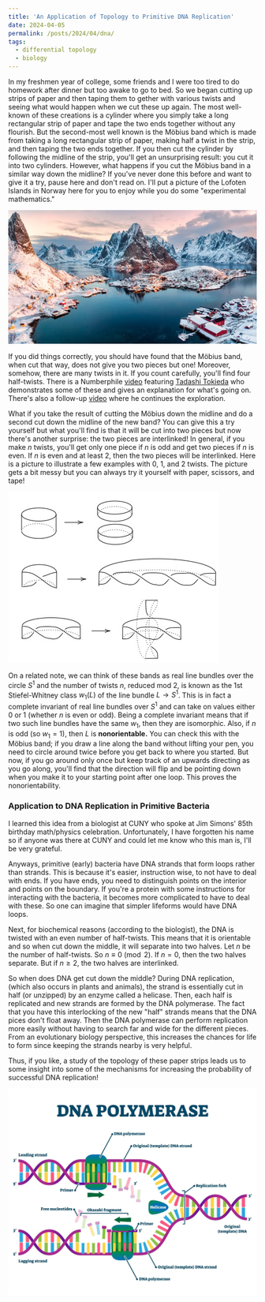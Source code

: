 ```yaml
---
title: 'An Application of Topology to Primitive DNA Replication'
date: 2024-04-05
permalink: /posts/2024/04/dna/
tags:
  - differential topology
  - biology
---
```


In my freshmen year of college, some friends and I were too tired to do homework after dinner but too awake to go to bed. So we began cutting up strips of paper and then taping them to gether with various twists and seeing what would happen when we cut these up again. The most well-known of these creations is a cylinder where you simply take a long rectangular strip of paper and tape the two ends together without any flourish. But the second-most well known is the Möbius band which is made from taking a long rectangular strip of paper, making half a twist in the strip, and then taping the two ends together. If you then cut the cylinder by following the midline of the strip, you'll get an unsurprising result: you cut it into two cylinders. However, what happens if you cut the Möbius band in a similar way down the midline? If you've never done this before and want to give it a try, pause here and don't read on. I'll put a picture of the Lofoten Islands in Norway here for you to enjoy while you do some "experimental mathematics."

![label](/files/lofoten.jpg)

If you did things correctly, you should have found that the Möbius band, when cut that way, does not give you two pieces but one! Moreover, somehow, there are many twists in it. If you count carefully, you'll find four half-twists. There is a Numberphile [video](https://www.youtube.com/watch?v=wKV0GYvR2X8) featuring [Tadashi Tokieda](https://www.quantamagazine.org/tadashi-tokieda-collects-math-and-physics-surprises-20181127/) who demonstrates some of these and gives an explanation for what's going on. There's also a follow-up [video](https://www.youtube.com/watch?v=mh3eMt09EAs) where he continues the exploration.

What if you take the result of cutting the Möbius down the midline and do a second cut down the midline of the new band? You can give this a try yourself but what you'll find is that it will be cut into two pieces but now there's another surprise: the two pieces are interlinked! In general, if you make $n$ twists, you'll get only one piece if $n$ is odd and get two pieces if $n$ is even. If $n$ is even and at least 2, then the two pieces will be interlinked. Here is a picture to illustrate a few examples with 0, 1, and 2 twists. The picture gets a bit messy but you can always try it yourself with paper, scissors, and tape!

![label](/files/mobius.jpg)

On a related note, we can think of these bands as real line bundles over the circle $S^1$ and the number of twists $n$, reduced mod 2, is known as the 1st Stiefel-Whitney class $w_1(L)$ of the line bundle $L \to S^1$. This is in fact a complete invariant of real line bundles over $S^1$ and can take on values either 0 or 1 (whether $n$ is even or odd). Being a complete invariant means that if two such line bundles have the same $w_1$, then they are isomorphic. Also, if $n$ is odd (so $w_1 = 1$), then $L$ is **nonorientable.** You can check this with the Möbius band; if you draw a line along the band without lifting your pen, you need to circle around twice before you get back to where you started. But now, if you go around only once but keep track of an upwards directing as you go along, you'll find that the direction will flip and be pointing down when you make it to your starting point after one loop. This proves the nonorientability.

### Application to DNA Replication in Primitive Bacteria

I learned this idea from a biologist at CUNY who spoke at Jim Simons' 85th birthday math/physics celebration. Unfortunately, I have forgotten his name so if anyone was there at CUNY and could let me know who this man is, I'll be very grateful.

Anyways, primitive (early) bacteria have DNA strands that form loops rather than strands. This is because it's easier, instruction wise, to not have to deal with ends. If you have ends, you need to distinguish points on the interior and points on the boundary. If you're a protein with some instructions for interacting with the bacteria, it becomes more complicated to have to deal with these. So one can imagine that simpler lifeforms would have DNA loops.

Next, for biochemical reasons (according to the biologist), the DNA is twisted with an even number of half-twists. This means that it is orientable and so when cut down the middle, it will separate into two halves. Let $n$ be the number of half-twists. So $n \equiv 0\pmod{2}$. If $n=0$, then the two halves separate. But if $n \geq 2$, the two halves are interlinked.

So when does DNA get cut down the middle? During DNA replication, (which also occurs in plants and animals), the strand is essentially cut in half (or unzipped) by an enzyme called a helicase. Then, each half is replicated and new strands are formed by the DNA polymerase. The fact that you have this interlocking of the new "half" strands means that the DNA pices don't float away. Then the DNA polymerase can perform replication more easily without having to search far and wide for the different pieces. From an evolutionary biology perspective, this increases the chances for life to form since keeping the strands nearby is very helpful.

Thus, if you like, a study of the topology of these paper strips leads us to some insight into some of the mechanisms for increasing the probability of successful DNA replication!

![label](/files/polymerase.webp)
